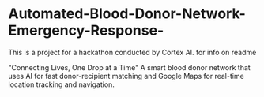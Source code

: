 # Automated-Blood-Donor-Network-Emergency-Response-
This is a project for a hackathon conducted by Cortex AI.  for info on readme

"Connecting Lives, One Drop at a Time" 
A smart blood donor network that uses AI for fast donor-recipient matching and Google Maps for real-time location tracking and navigation.

